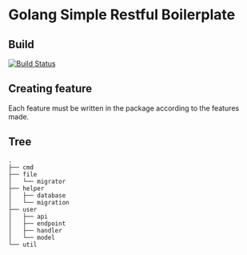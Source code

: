 # Golang Simple Restful Boilerplate
## Build 
[![Build Status](https://travis-ci.org/satesate-dev/go-restful-boilerplate.svg?branch=master)](https://travis-ci.org/satesate-dev/go-restful-boilerplate)

## Creating feature 
Each feature must be written in the package according to the features made.

## Tree
```
.
├── cmd
├── file
│   └── migrator
├── helper
│   ├── database
│   └── migration
├── user
│   ├── api
│   ├── endpoint
│   ├── handler
│   └── model
└── util
```

